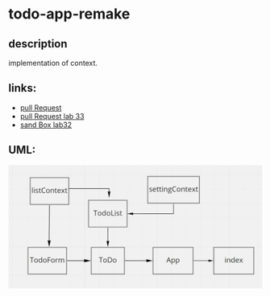 # todo-app-remake  
## description
implementation of context.  
## links:  
- [pull Request](https://github.com/awwadsaeed/todo-app-remake/pull/3)
- [pull Request lab 33](https://github.com/awwadsaeed/todo-app-remake/pull/5)  
- [sand Box lab32](https://codesandbox.io/s/recursing-pond-chylc)
## UML:  
![UML](./lab31.JPG)
